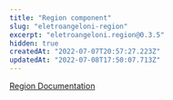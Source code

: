 ```yaml
---
title: "Region component"
slug: "eletroangeloni-region"
excerpt: "eletroangeloni.region@0.3.5"
hidden: true
createdAt: "2022-07-07T20:57:27.223Z"
updatedAt: "2022-07-08T17:50:07.713Z"
---
```

[Region Documentation](/docs/README.md)